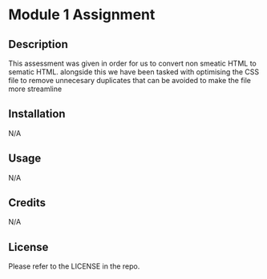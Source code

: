 # Module 1 Assignment

## Description

This assessment was given in order for us to convert non smeatic HTML to sematic HTML. alongside this we have been
tasked with optimising the CSS file to remove unnecesary duplicates that can be avoided to make the file more streamline

## Installation

N/A

## Usage

N/A

## Credits

N/A

## License

Please refer to the LICENSE in the repo.
